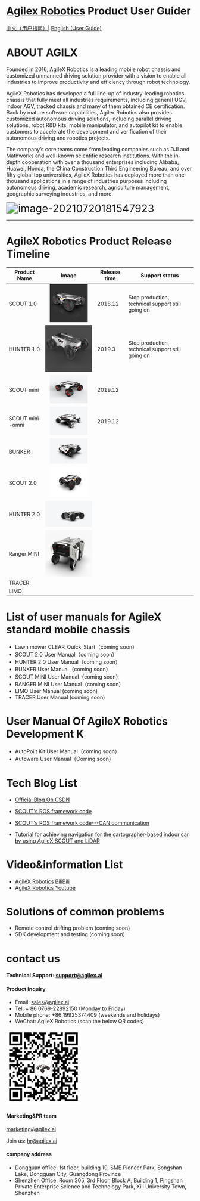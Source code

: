 # [Agilex Robotics](https://www.agilex.ai/?lang=zh-cn) Product User Guider

[中文（用户指南）](https://github.com/agilexrobotics/Agile-Product-UserGuide/blob/master/UserGuider_CN.md)|  [English (User Guide)]()

# ABOUT  AGILX

Founded in 2016, AgileX Robotics is a leading mobile robot chassis and customized unmanned driving solution provider with a vision to enable all industries to improve productivity and efficiency through robot technology.

AgileX Robotics has developed a full line-up of industry-leading robotics chassis that fully meet all industries requirements, including general UGV, indoor AGV, tracked chassis and many of them obtained CE certification. Back by mature software capabilities, Agilex Robotics also provides customized autonomous driving solutions, including parallel driving solutions, robot R&D kits, mobile manipulator, and autopilot kit to enable customers to accelerate the development and verification of their autonomous driving and robotics projects.

The company’s core teams come from leading companies such as DJI and Mathworks and well-known scientific research institutions. With the in-depth cooperation with over a thousand enterprises including Alibaba, Huawei, Honda, the China Construction Third Engineering Bureau, and over fifty global top universities, AgileX Robotics has deployed more than one thousand applications in a range of industries purposes including autonomous driving, academic research, agriculture management, geographic surveying industries, and more.

<img src="https://github.com/agilexrobotics/agilex.io/blob/master/image/image-20210720181547923.png" alt="image-20210720181547923" style="zoom:200%;" />

------

# AgileX Robotics Product Release Timeline

| **Product Name** |                          **Image**                           | **Release time** | **Support status**                                |
| ---------------- | :----------------------------------------------------------: | ---------------- | ------------------------------------------------- |
| SCOUT 1.0        |   <img src="/image/SCOUT%201.0.png" style="zoom: 10%;" />    | 2018.12          | Stop production, technical support still going on |
| HUNTER 1.0       |     <img src="/image/HUNTER1_0.png" style="zoom:30%;" />     | 2019.3           | Stop production, technical support still going on |
| SCOUT mini       |   <img src="/image/scout%20mini.png"  style="zoom:10%;" />   | 2019.12          |                                                   |
| SCOUT mini -omni | <img src="/image/scout%20mini_omni.png" style="zoom: 10%;" /> | 2019.12          |                                                   |
| BUNKER           |      <img src="/image/bunker.png" style="zoom: 10%;" />      |                  |                                                   |
| SCOUT 2.0        |     <img src="/image/scout2.png"  style="zoom: 10%;" />      |                  |                                                   |
| HUNTER 2.0       |      <img src="/image/hunter2.png" style="zoom:25%;" />      |                  |                                                   |
| Ranger MINI      |    <img src="/image/rangermini.png"  style="zoom:25%;" />    |                  |                                                   |
| TRACER           |                                                              |                  |                                                   |
| LIMO             |                                                              |                  |                                                   |

# List of user manuals for AgileX standard mobile chassis

* Lawn mower CLEAR_Quick_Start（coming soon）
* SCOUT 2.0 User Manual（coming soon）
* HUNTER 2.0 User Manual（coming soon）
* BUNKER User Manual（coming soon）
* SCOUT MINI User Manual（coming soon）
* RANGER MINI User Manual（coming soon）
* LIMO User Manual (coming soon)
* TRACER User Manual (coming soon)


# User Manual Of AgileX Robotics Development K

- AutoPoilt Kit User Manual（coming soon）
- Autoware User Manual（Coming soon）



# **Tech Blog List**

- [Official Blog On CSDN](https://blog.csdn.net/AgileX)

- [SCOUT's ROS framework code](https://blog.csdn.net/a850565178/article/details/106427019?spm=1001.2014.3001.5501)

- [SCOUT's ROS framework code---CAN communication](https://blog.csdn.net/hltt3838/article/details/108603203?utm_medium=distribute.pc_relevant.none-task-blog-2%7Edefault%7EBlogCommendFromMachineLearnPai2%7Edefault-2.control&depth_1-utm_source=distribute.pc_relevant.none-task-blog-2%7Edefault%7EBlogCommendFromMachineLearnPai2%7Edefault-2.control)

- [Tutorial for achieving navigation for the cartographer-based indoor car by using AgileX SCOUT and LiDAR](https://blog.csdn.net/l494924841/article/details/109407046?utm_medium=distribute.pc_relevant.none-task-blog-2%7Edefault%7EBlogCommendFromMachineLearnPai2%7Edefault-17.control&depth_1-utm_source=distribute.pc_relevant.none-task-blog-2%7Edefault%7EBlogCommendFromMachineLearnPai2%7Edefault-17.control)

  

# **Video&information List**

- [AgileX Robotics BiliBili](https://space.bilibili.com/484123810?spm_id_from=333.788.b_765f7570696e666f.1)
- A[gileX Robotics Youtube](https://www.youtube.com/channel/UCm4KH9QLZvkp02-23z3YbjQ) 



# **Solutions of common problems**

- Remote control drifting problem (coming soon)
- SDK development and testing (coming soon)



# **contact us**

#### **Technical Support: [support@agilex.ai](mailto:support@agilex.ai)**

#### **Product Inquiry**

- Email: sales@agilex.ai
- Tel: + 86 0769-22892150 (Monday to Friday)
- Mobile phone: +86 19925374409 (weekends and holidays)
- WeChat: AgileX Robotics (scan the below QR codes)

![image.png](/image/qr_code.png)

#### Marketing&PR team

marketing@agilex.ai

Join us: [hr@agilex.ai](mailto:hr@agilex.ai)

#### **company address**

- Dongguan office: 1st floor, building 10, SME Pioneer Park, Songshan Lake, Dongguan City, Guangdong Province
- Shenzhen Office: Room 305, 3rd Floor, Block A, Building 1, Pingshan Private Enterprise Science and Technology Park, Xili University Town, Shenzhen